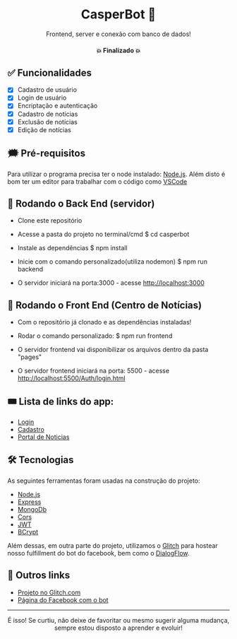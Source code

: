 <h1 align="center">CasperBot 🦾</h1>
<p align="center">Frontend, server e conexão com banco de dados!</p>

<h4 align="center"> 
 💥 Finalizado 💥
</h4>

## ✅ Funcionalidades

- [x] Cadastro de usuário
- [x] Login de usuário
- [x] Encriptação e autenticação
- [x] Cadastro de notícias
- [x] Exclusão de notícias
- [x] Edição de notícias

## 🗯 Pré-requisitos

Para utilizar o programa precisa ter o node instalado:
[Node.js](https://nodejs.org/en/). 
Além disto é bom ter um editor para trabalhar com o código como [VSCode](https://code.visualstudio.com/)

## 🎲 Rodando o Back End (servidor)

- Clone este repositório

- Acesse a pasta do projeto no terminal/cmd
$ cd casperbot

- Instale as dependências
$ npm install

- Inicie com o comando personalizado(utiliza nodemon)
$ npm run backend

- O servidor iniciará na porta:3000 - acesse <http://localhost:3000>

## 🔅 Rodando o Front End (Centro de Notícias)

- Com o repositório já clonado e as dependências instaladas!

- Rodar o comando personalizado:
$ npm run frontend

- O servidor frontend vai disponibilizar os arquivos dentro da pasta "pages"

- O servidor frontend iniciará na porta: 5500 - acesse <http://localhost:5500/Auth/login.html>

## 🎟 Lista de links do app: 

- [Login](http://localhost:5500/Auth/login.html)
- [Cadastro](http://localhost:5500/Auth/register.html)
- [Portal de Noticias](http://localhost:5500/News/news.html)

## 🛠 Tecnologias

As seguintes ferramentas foram usadas na construção do projeto:

- [Node.js](https://nodejs.org/en/)
- [Express](https://expressjs.com/pt-br/)
- [MongoDb](https://www.mongodb.com/cloud/atlas)
- [Cors](https://www.npmjs.com/package/cors)
- [JWT](https://jwt.io)
- [BCrypt](https://www.npmjs.com/package/bcryptjs)

Além dessas, em outra parte do projeto, utilizamos o [Glitch](glitch.com) para hostear nosso fulfillment do bot do facebook, bem como o [DialogFlow](https://dialogflow.cloud.google.com). 

## 🧵 Outros links

- [Projeto no Glitch.com](https://ripe-merciful-secretary.glitch.me)
- [Página do Facebook com o bot](https://www.facebook.com/Tempo-Bot-109100991615157/)

---
<p align="center">É isso! Se curtiu, não deixe de favoritar ou mesmo sugerir alguma mudança, sempre estou disposto a aprender e evoluir!</p>
